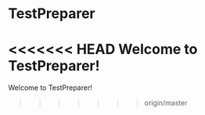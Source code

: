 # TestPreparer
<<<<<<< HEAD
Welcome to TestPreparer!
=======
Welcome to TestPreparer!
>>>>>>> origin/master
